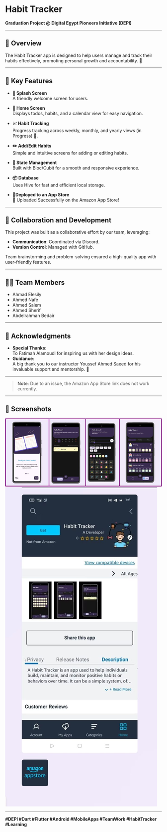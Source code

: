 # Habit Tracker

**Graduation Project @ Digital Egypt Pioneers Initiative (DEPI)**

---

## 📖 Overview
The Habit Tracker app is designed to help users manage and track their habits effectively, promoting personal growth and accountability. 🌱

---

## 🔑 Key Features
- **🎉 Splash Screen**  
  A friendly welcome screen for users.

- **📅 Home Screen**  
  Displays todos, habits, and a calendar view for easy navigation.

- **📈 Habit Tracking**  
  Progress tracking across weekly, monthly, and yearly views (in Progress) 💪.

- **✏️ Add/Edit Habits**  
  Simple and intuitive screens for adding or editing habits.

- **🔄 State Management**  
  Built with Bloc/Cubit for a smooth and responsive experience.

- **📦 Database**  
  Uses Hive for fast and efficient local storage.
  
- **📱Deployed to an App Store**  
 🚀 Uploaded Successfully on the Amazon App Store!
    
---

## 🤝 Collaboration and Development
This project was built as a collaborative effort by our team, leveraging:  
- **Communication**: Coordinated via Discord.  
- **Version Control**: Managed with GitHub.  

Team brainstorming and problem-solving ensured a high-quality app with user-friendly features.

---

## 👨‍💻 Team Members
- Ahmad Elesily  
- Ahmed Nafe  
- Ahmed Salem  
- Ahmed Sherif  
- Abdelrahman Bedair  

---

## 🎈 Acknowledgments
- **Special Thanks**:  
  To Fatimah Alamoudi for inspiring us with her design ideas.  
- **Guidance**:  
  A big thank you to our instructor Youssef Ahmed Saeed for his invaluable support and mentorship. 💙

---

> **Note**: Due to an issue, the Amazon App Store link does not work currently.

---

## 📱 Screenshots
![App Screenshots](https://github.com/AhmadElesily/habit_tracker/blob/17f9c1b05d05228964b5f574eeda5da7587263a4/app%20screenshots.jpeg)
![App Screenshots](https://github.com/AhmadElesily/habit_tracker/blob/55b960a58b549ee45c148966cd0a1ac4efb834fd/amazon%20app%20store%20screenshot.jpeg)

---

**#DEPI #Dart #Flutter #Android #MobileApps #TeamWork #HabitTracker #Learning**
